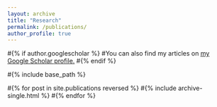 ```yaml
---
layout: archive
title: "Research"
permalink: /publications/
author_profile: true
---
```


#{% if author.googlescholar %}
  #You can also find my articles on <u><a href="{{author.googlescholar}}">my Google Scholar profile</a>.</u>
#{% endif %}

#{% include base_path %}

#{% for post in site.publications reversed %}
  #{% include archive-single.html %}
#{% endfor %}
